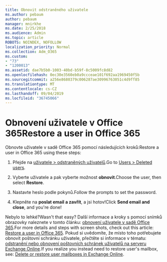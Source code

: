 ```yaml
---
title: Obnovit odstraněného uživatele
ms.author: pebaum
author: pebaum
manager: mnirkhe
ms.date: 2/25/2018
ms.audience: Admin
ms.topic: article
ROBOTS: NOINDEX, NOFOLLOW
localization_priority: Normal
ms.collection: Adm_O365
ms.custom:
- "73"
- "1200013"
ms.assetid: dae7b5b0-1003-40bd-b59f-8c5009fc8d82
ms.openlocfilehash: 0ec30e3560eb0a9ccceae101f692aa1969450f5b
ms.sourcegitcommit: a256e8680379c006287ae30996763051c4d9ff85
ms.translationtype: MT
ms.contentlocale: cs-CZ
ms.lasthandoff: 09/04/2019
ms.locfileid: "36745066"
---
```

# <a name="restore-a-user-in-office-365"></a><span data-ttu-id="fe398-102">Obnovení uživatele v Office 365</span><span class="sxs-lookup"><span data-stu-id="fe398-102">Restore a user in Office 365</span></span>

<span data-ttu-id="fe398-103">Obnovte uživatele v sadě Office 365 pomocí následujících kroků:</span><span class="sxs-lookup"><span data-stu-id="fe398-103">Restore a user in Office 365 using these steps:</span></span>
  
1. <span data-ttu-id="fe398-104">Přejde na [uživatele \> odstraněných uživatelů](https://admin.microsoft.com/adminportal/home#/deletedusers).</span><span class="sxs-lookup"><span data-stu-id="fe398-104">Go to [Users \> Deleted users](https://admin.microsoft.com/adminportal/home#/deletedusers).</span></span>

2. <span data-ttu-id="fe398-105">Vyberte uživatele a pak vyberte možnost **obnovit**.</span><span class="sxs-lookup"><span data-stu-id="fe398-105">Choose the user, then select **Restore**.</span></span>

3. <span data-ttu-id="fe398-106">Nastavte heslo podle pokynů.</span><span class="sxs-lookup"><span data-stu-id="fe398-106">Follow the prompts to set the password.</span></span>

4. <span data-ttu-id="fe398-107">Klepněte na **poslat email a zavřít**, a jsi hotov!</span><span class="sxs-lookup"><span data-stu-id="fe398-107">Click **Send email and close**, and you're done!</span></span>

<span data-ttu-id="fe398-108">Nebylo to lehké?</span><span class="sxs-lookup"><span data-stu-id="fe398-108">Wasn't that easy?</span></span> <span data-ttu-id="fe398-109">Další informace a kroky s pomocí snímků obrazovky naleznete v tomto článku: [obnovení uživatele v sadě Office 365](https://docs.microsoft.com/office365/admin/add-users/restore-user).</span><span class="sxs-lookup"><span data-stu-id="fe398-109">For more details and steps with screen shots, check out this article: [Restore a user in Office 365](https://docs.microsoft.com/office365/admin/add-users/restore-user).</span></span> <span data-ttu-id="fe398-110">Pokud si uvědomíte, že místo toho potřebujete obnovit poštovní schránku uživatele, přečtěte si informace v tématu: [odstranění nebo obnovení poštovních schránek uživatelů na serveru Exchange Online](https://docs.microsoft.com/exchange/recipients-in-exchange-online/delete-or-restore-mailboxes).</span><span class="sxs-lookup"><span data-stu-id="fe398-110">If you realize you instead need to restore user's mailbox, see: [Delete or restore user mailboxes in Exchange Online](https://docs.microsoft.com/exchange/recipients-in-exchange-online/delete-or-restore-mailboxes).</span></span>